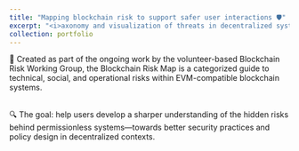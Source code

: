 ```yaml
---
title: "Mapping blockchain risk to support safer user interactions 🛡️"
excerpt: "<i>axonomy and visualization of threats in decentralized systems</i><br/><img src='/images/pp.png'>"
collection: portfolio
---
```


🧠 Created as part of the ongoing work by the volunteer-based Blockchain Risk Working Group, the Blockchain Risk Map is a categorized guide to technical, social, and operational risks within EVM-compatible blockchain systems.

<br/> 🔍 The goal: help users develop a sharper understanding of the hidden risks behind permissionless systems—towards better security practices and policy design in decentralized contexts. 
